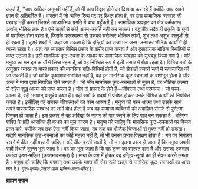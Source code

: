 कहते हैं, ''आप अधिक अनुभवी नहीं हैं, तो भी आप विद्वान होने का दिखावा कर रहे हैं क्योंकि आप अपने ज्ञान से अतिगर्वित हैं। वास्तव में जो व्यक्ति दिव्य पद पर स्थित होता है, वह उस सामाजिक व्यवहार की परवाह नहीं करता जिससे आध्यात्मिक प्रगति में बाधा पहुँचती है। सामाजिक व्यवहार का क्षेत्र कर्मकाण्ड अर्थात् भौतिक लाभ है। ऐसे कार्यों से कोई आत्म-उन्नति नहीं कर सकता। बद्धजीव सदैव ही प्रकृति के गुणों से पराजित होता रहता है, जिसके फलस्वरूप से उसका सरोकार भौतिक लाभों, शुभ तथा अशुभ वस्तुओं से ही रहता है। दूसरे शब्दों में, कहा जा सकता है कि इन्द्रियों का राजा मन जन्म-जन्मांतर भौतिक कार्यों में ही व्यस्त रहता है। अत: वह लगातार विभिन्न प्रकार के शरीर प्राप्त करता है और दुखदायक भौतिक स्थितियों से कष्ट उठाता है। इसी मानसिक कूट-रचना के आधार पर सामाजिक व्यवहार को सूत्रबद्ध किया गया है। यदि मनुष्य का मन इन कार्यों में लिप्त रहता है, तो वह निश्चित रूप में इसी संसार में बँधा रहता है। विभिन्न मतों के अनुसार ग्यारह या बारह प्रकार की मानसिक गति-विधियाँ होती हैं, जो सैकड़ों हजारों रूपों में रूपान्तरित की जा सकती हैं। जो व्यक्ति कृष्णभावनाभावित नहीं है, वह इन मानसिक कूट रचनाओं के वशीभूत होता है और अन्त में माया द्वारा नियंत्रित होने लगता है। जो जीव मानसिक कूट-रचनाओं से मुक्त है, वह भौतिक कल्मष से रहित शुद्ध आत्मा को प्राप्त करता है। जीव दो प्रकार के होते हैं—जीवात्मा तथा परमात्मा। जो परम- आत्मा है, वही भगवान् वासुदेव कृष्ण हैं। वही सबों के हृदयों में प्रविष्ट होकर उनके विभिन्न कार्यों को नियंत्रित करता है। इसीलिए वह समस्त जीवात्माओं का परम आश्रय है। मनुष्य को परम आत्मा तथा उसके साथ अपने पारस्परिक सश्बन्ध का तभी बोध होता है जब वह सामान्य व्यक्तियों की अवांछित संगति से पूर्णतया विमुक्त हो जाता है। इस प्रकार से वह अविद्या के सागर को पार करने के लिए पात्र बन सकता है। बहिरंगा शक्ति के प्रति आसक्ति ही बन्धन का मूल कारण है। मनुष्य को चाहिए कि मानसिक कूट-रचनाओं पर विजय प्राप्त करे, क्योंकि जब तक ऐसा नहीं किया जाता, तब तक वह भौतिक चिन्ताओं से मुक्त नहीं हो सकता। यद्यपि मानसिक कूट-रचनाओं का कोई महत्त्व नहीं है, तो भी उनका प्रभाव विलक्षण होता है। मन पर नियंत्रण रखने में ढील नहीं बरतनी चाहिए। यदि ढील बरती जाती है, तो मन इतना प्रबल हो जाता है कि मनुष्य अपनी सही स्थिति तुरन्त भूल जाता है। वह यह भूल जाता है कि वह कृष्ण का शाश्वत दास है और उसका एकमात्र कर्तव्य कृष्ण-भकि्त (कृष्णभावनामृत) है। माया के वश में होकर वह इन्द्रिय-सुखों का ही सेवन करने लगता है। मनुष्य को चाहिए कि भगवान् तथा उसके भक्त की सेवा रूपी खड्ग से मानसिक कूट-रचनाओं का अन्त कर दे ( *गुरु-कृष्ण-प्रसादे पाय भक्ति-लता-बीज* )।  

**ब्राह्मण उवाच** 